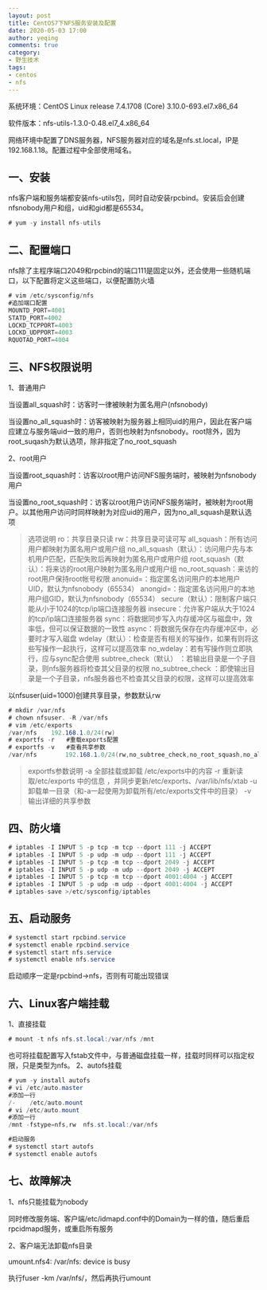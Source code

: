 ```yaml
---
layout: post
title: CentOS7下NFS服务安装及配置
date: 2020-05-03 17:00
author: yeqing
comments: true
category: 
- 野生技术
tags: 
- centos
- nfs
---
```


系统环境：CentOS Linux release 7.4.1708 (Core) 3.10.0-693.el7.x86_64

软件版本：nfs-utils-1.3.0-0.48.el7_4.x86_64

网络环境中配置了DNS服务器，NFS服务器对应的域名是nfs.st.local，IP是192.168.1.18。配置过程中全部使用域名。

## 一、安装
nfs客户端和服务端都安装nfs-utils包，同时自动安装rpcbind。安装后会创建nfsnobody用户和组，uid和gid都是65534。
```csharp
# yum -y install nfs-utils
```

## 二、配置端口
nfs除了主程序端口2049和rpcbind的端口111是固定以外，还会使用一些随机端口，以下配置将定义这些端口，以便配置防火墙
```csharp
# vim /etc/sysconfig/nfs
#追加端口配置
MOUNTD_PORT=4001　　
STATD_PORT=4002
LOCKD_TCPPORT=4003
LOCKD_UDPPORT=4003
RQUOTAD_PORT=4004
```

## 三、NFS权限说明
1、普通用户

当设置all_squash时：访客时一律被映射为匿名用户(nfsnobody)

当设置no_all_squash时：访客被映射为服务器上相同uid的用户，因此在客户端应建立与服务端uid一致的用户，否则也映射为nfsnobody。root除外，因为root_suqash为默认选项，除非指定了no_root_squash

2、root用户

当设置root_squash时：访客以root用户访问NFS服务端时，被映射为nfsnobody用户

当设置no_root_squash时：访客以root用户访问NFS服务端时，被映射为root用户。以其他用户访问时同样映射为对应uid的用户，因为no_all_squash是默认选项
> 选项说明
> ro：共享目录只读
> rw：共享目录可读可写
> all_squash：所有访问用户都映射为匿名用户或用户组
> no_all_squash（默认）：访问用户先与本机用户匹配，匹配失败后再映射为匿名用户或用户组
> root_squash（默认）：将来访的root用户映射为匿名用户或用户组
> no_root_squash：来访的root用户保持root帐号权限
> anonuid=<UID>：指定匿名访问用户的本地用户UID，默认为nfsnobody（65534）
> anongid=<GID>：指定匿名访问用户的本地用户组GID，默认为nfsnobody（65534）
> secure（默认）：限制客户端只能从小于1024的tcp/ip端口连接服务器
> insecure：允许客户端从大于1024的tcp/ip端口连接服务器
> sync：将数据同步写入内存缓冲区与磁盘中，效率低，但可以保证数据的一致性
> async：将数据先保存在内存缓冲区中，必要时才写入磁盘
> wdelay（默认）：检查是否有相关的写操作，如果有则将这些写操作一起执行，这样可以提高效率
> no_wdelay：若有写操作则立即执行，应与sync配合使用
> subtree_check（默认） ：若输出目录是一个子目录，则nfs服务器将检查其父目录的权限
> no_subtree_check ：即使输出目录是一个子目录，nfs服务器也不检查其父目录的权限，这样可以提高效率


以nfsuser(uid=1000)创建共享目录，参数默认rw
```csharp
# mkdir /var/nfs
# chown nfsuser. -R /var/nfs　　
# vim /etc/exports　　
/var/nfs    192.168.1.0/24(rw)
# exportfs -r　　#重载exports配置
# exportfs -v　　#查看共享参数
/var/nfs      	192.168.1.0/24(rw,no_subtree_check,no_root_squash,no_all_squash,insecure)
```
> exportfs参数说明
> -a 全部挂载或卸载 /etc/exports中的内容
> -r 重新读取/etc/exports 中的信息 ，并同步更新/etc/exports、/var/lib/nfs/xtab
> -u 卸载单一目录（和-a一起使用为卸载所有/etc/exports文件中的目录）
> -v 输出详细的共享参数

## 四、防火墙
```csharp
# iptables -I INPUT 5 -p tcp -m tcp --dport 111 -j ACCEPT
# iptables -I INPUT 5 -p udp -m udp --dport 111 -j ACCEPT
# iptables -I INPUT 5 -p tcp -m tcp --dport 2049 -j ACCEPT
# iptables -I INPUT 5 -p udp -m udp --dport 2049 -j ACCEPT
# iptables -I INPUT 5 -p tcp -m tcp --dport 4001:4004 -j ACCEPT
# iptables -I INPUT 5 -p udp -m udp --dport 4001:4004 -j ACCEPT
# iptables-save >/etc/sysconfig/iptables
```

## 五、启动服务
```csharp
# systemctl start rpcbind.service
# systemctl enable rpcbind.service
# systemctl start nfs.service
# systemctl enable nfs.service
```
启动顺序一定是rpcbind->nfs，否则有可能出现错误

## 六、Linux客户端挂载
1、直接挂载
```csharp
# mount -t nfs nfs.st.local:/var/nfs /mnt
```
也可将挂载配置写入fstab文件中，与普通磁盘挂载一样，挂载时同样可以指定权限，只是类型为nfs。
2、autofs挂载
```csharp
# yum -y install autofs
# vi /etc/auto.master
#添加一行
/-    /etc/auto.mount
# vi /etc/auto.mount
#添加一行
/mnt -fstype=nfs,rw  nfs.st.local:/var/nfs

#启动服务
# systemctl start autofs 
# systemctl enable autofs 
```

## 七、故障解决
1、nfs只能挂载为nobody

同时修改服务端、客户端/etc/idmapd.conf中的Domain为一样的值，随后重启rpcidmapd服务，或重启所有服务

2、客户端无法卸载nfs目录

umount.nfs4: /var/nfs: device is busy

执行fuser -km /var/nfs/，然后再执行umount